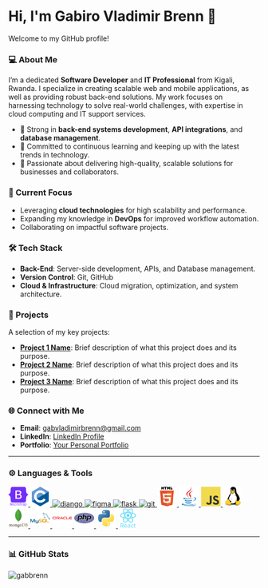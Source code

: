 # Hi, I'm **Gabiro Vladimir Brenn** 👋  
Welcome to my GitHub profile!

### 💻 About Me
I’m a dedicated **Software Developer** and **IT Professional** from Kigali, Rwanda. I specialize in creating scalable web and mobile applications, as well as providing robust back-end solutions. My work focuses on harnessing technology to solve real-world challenges, with expertise in cloud computing and IT support services.

- 🔧 Strong in **back-end systems development**, **API integrations**, and **database management**.
- 🚀 Committed to continuous learning and keeping up with the latest trends in technology.
- 🎯 Passionate about delivering high-quality, scalable solutions for businesses and collaborators.

### 🌱 Current Focus
- Leveraging **cloud technologies** for high scalability and performance.
- Expanding my knowledge in **DevOps** for improved workflow automation.
- Collaborating on impactful software projects.

### 🛠️ Tech Stack
- **Back-End**: Server-side development, APIs, and Database management.
- **Version Control**: Git, GitHub
- **Cloud & Infrastructure**: Cloud migration, optimization, and system architecture.

### 🔨 Projects
A selection of my key projects:
- **[Project 1 Name](https://github.com/yourusername/project1)**: Brief description of what this project does and its purpose.
- **[Project 2 Name](https://github.com/yourusername/project2)**: Brief description of what this project does and its purpose.
- **[Project 3 Name](https://github.com/yourusername/project3)**: Brief description of what this project does and its purpose.

### 🌐 Connect with Me
- **Email**: gabvladimirbrenn@gmail.com
- **LinkedIn**: [LinkedIn Profile](https://www.linkedin.com/in/gabiro-vladimir-brenn/)
- **Portfolio**: [Your Personal Portfolio](#)

---

### ⚙️ Languages & Tools
<p align="left"> <a href="https://getbootstrap.com" target="_blank" rel="noreferrer"> <img src="https://raw.githubusercontent.com/devicons/devicon/master/icons/bootstrap/bootstrap-plain-wordmark.svg" alt="bootstrap" width="40" height="40"/> </a> <a href="https://www.cprogramming.com/" target="_blank" rel="noreferrer"> <img src="https://raw.githubusercontent.com/devicons/devicon/master/icons/c/c-original.svg" alt="c" width="40" height="40"/> </a> <a href="https://www.djangoproject.com/" target="_blank" rel="noreferrer"> <img src="https://cdn.worldvectorlogo.com/logos/django.svg" alt="django" width="40" height="40"/> </a> <a href="https://www.figma.com/" target="_blank" rel="noreferrer"> <img src="https://www.vectorlogo.zone/logos/figma/figma-icon.svg" alt="figma" width="40" height="40"/> </a> <a href="https://flask.palletsprojects.com/" target="_blank" rel="noreferrer"> <img src="https://www.vectorlogo.zone/logos/pocoo_flask/pocoo_flask-icon.svg" alt="flask" width="40" height="40"/> </a> <a href="https://git-scm.com/" target="_blank" rel="noreferrer"> <img src="https://www.vectorlogo.zone/logos/git-scm/git-scm-icon.svg" alt="git" width="40" height="40"/> </a> <a href="https://www.w3.org/html/" target="_blank" rel="noreferrer"> <img src="https://raw.githubusercontent.com/devicons/devicon/master/icons/html5/html5-original-wordmark.svg" alt="html5" width="40" height="40"/> </a> <a href="https://www.java.com" target="_blank" rel="noreferrer"> <img src="https://raw.githubusercontent.com/devicons/devicon/master/icons/java/java-original.svg" alt="java" width="40" height="40"/> </a> <a href="https://developer.mozilla.org/en-US/docs/Web/JavaScript" target="_blank" rel="noreferrer"> <img src="https://raw.githubusercontent.com/devicons/devicon/master/icons/javascript/javascript-original.svg" alt="javascript" width="40" height="40"/> </a> <a href="https://www.linux.org/" target="_blank" rel="noreferrer"> <img src="https://raw.githubusercontent.com/devicons/devicon/master/icons/linux/linux-original.svg" alt="linux" width="40" height="40"/> </a> <a href="https://www.mongodb.com/" target="_blank" rel="noreferrer"> <img src="https://raw.githubusercontent.com/devicons/devicon/master/icons/mongodb/mongodb-original-wordmark.svg" alt="mongodb" width="40" height="40"/> </a> <a href="https://www.mysql.com/" target="_blank" rel="noreferrer"> <img src="https://raw.githubusercontent.com/devicons/devicon/master/icons/mysql/mysql-original-wordmark.svg" alt="mysql" width="40" height="40"/> </a> <a href="https://www.oracle.com/" target="_blank" rel="noreferrer"> <img src="https://raw.githubusercontent.com/devicons/devicon/master/icons/oracle/oracle-original.svg" alt="oracle" width="40" height="40"/> </a> <a href="https://www.php.net" target="_blank" rel="noreferrer"> <img src="https://raw.githubusercontent.com/devicons/devicon/master/icons/php/php-original.svg" alt="php" width="40" height="40"/> </a> <a href="https://www.python.org" target="_blank" rel="noreferrer"> <img src="https://raw.githubusercontent.com/devicons/devicon/master/icons/python/python-original.svg" alt="python" width="40" height="40"/> </a> <a href="https://reactjs.org/" target="_blank" rel="noreferrer"> <img src="https://raw.githubusercontent.com/devicons/devicon/master/icons/react/react-original-wordmark.svg" alt="react" width="40" height="40"/> </a> </p>

---

### 📊 GitHub Stats
<p>
  <img align="center" src="https://github-readme-stats.vercel.app/api/top-langs?username=gabbrenn&show_icons=true&locale=en&layout=compact" alt="gabbrenn" />
</p>
